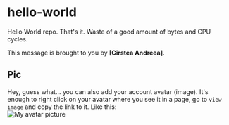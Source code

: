 # hello-world

Hello World repo. That's it. Waste of a good amount of bytes and CPU cycles.

This message is brought to you by **[Cirstea Andreea]**.

## Pic

Hey, guess what... you can also add your account avatar (image). It's enough to right click on your avatar where you see it in a page, go to `view image` and copy the link to it.
Like this:  
![My avatar picture](https://avatars.githubusercontent.com/u/96416083?v=4)
